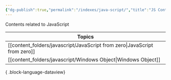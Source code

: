```yaml
---
{"dg-publish":true,"permalink":"/indexes/java-script/","title":"JS Contents","dgShowLocalGraph":true,"dgEnableSearch":true}
---
```


Contents related to JavaScript
<br>

| Topics                                                                       |
| ---------------------------------------------------------------------------- |
| [[content_folders/javascript/JavaScript from zero\|JavaScript from zero]] |
| [[content_folders/javascript/Windows Object\|Windows Object]]             |

{ .block-language-dataview}

